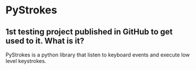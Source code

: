 # PyStrokes
1st testing project published in GitHub to get used to it.
What is it?
-----------
PyStrokes is a python library that listen to keyboard events and execute low level keystrokes.


